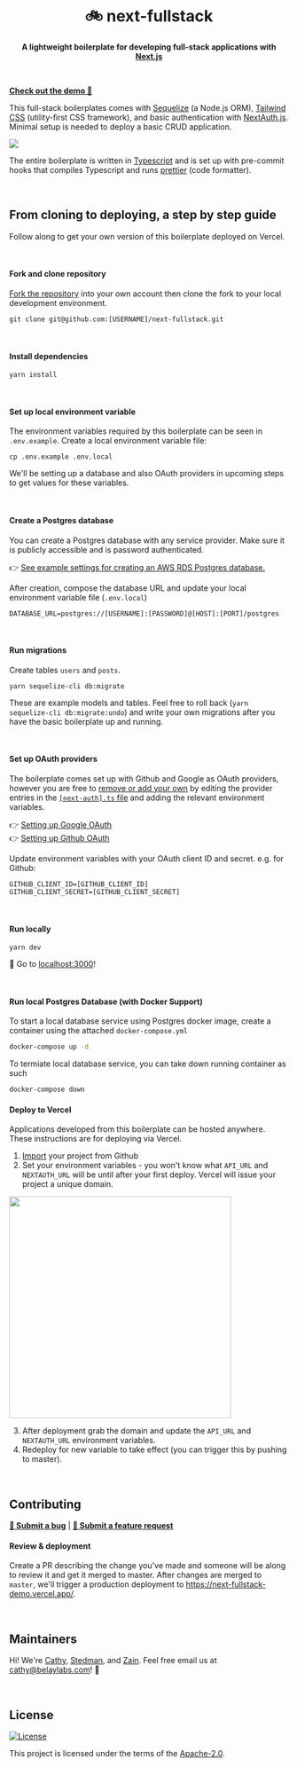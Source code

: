 <div align="center">
  <h1>🚲 next-fullstack</h1>
  <p>
    <strong>A lightweight boilerplate for developing full-stack applications with <a href="https://nextjs.org/">Next.js</a></strong>
  </p>
</div>
<br />

**[Check out the demo 📎](https://next-fullstack-demo.vercel.app/)**

This full-stack boilerplates comes with [Sequelize](https://sequelize.org/master/) (a Node.js ORM), [Tailwind CSS](https://tailwindcss.com/) (utility-first CSS framework), and basic authentication with [NextAuth.js](https://next-auth.js.org/). Minimal setup is needed to deploy a basic CRUD application.

<img src="docs/stack.png" />

The entire boilerplate is written in [Typescript](https://www.typescriptlang.org/) and is set up with pre-commit hooks that compiles Typescript and runs [prettier](https://prettier.io/) (code formatter).

<br />

## From cloning to deploying, a step by step guide

Follow along to get your own version of this boilerplate deployed on Vercel.

<br />

#### Fork and clone repository

[Fork the repository](https://guides.github.com/activities/forking/) into your own account then clone the fork to your local development environment.

```
git clone git@github.com:[USERNAME]/next-fullstack.git
```

<br />

#### Install dependencies

```
yarn install
```

<br />

#### Set up local environment variable

The environment variables required by this boilerplate can be seen in `.env.example`. Create a local environment variable file:

```
cp .env.example .env.local
```

We'll be setting up a database and also OAuth providers in upcoming steps to get values for these variables.

<br />

#### Create a Postgres database

You can create a Postgres database with any service provider. Make sure it is publicly accessible and is password authenticated.

👉 [See example settings for creating an AWS RDS Postgres database.](docs/aws-rds-example.png)

After creation, compose the database URL and update your local environment variable file (`.env.local`)

```
DATABASE_URL=postgres://[USERNAME]:[PASSWORD]@[HOST]:[PORT]/postgres
```

<br />

#### Run migrations

Create tables `users` and `posts`.

```
yarn sequelize-cli db:migrate
```

These are example models and tables. Feel free to roll back (`yarn sequelize-cli db:migrate:undo`) and write your own migrations after you have the basic boilerplate up and running.

<br />

#### Set up OAuth providers

The boilerplate comes set up with Github and Google as OAuth providers, however you are free to [remove or add your own](https://next-auth.js.org/providers/github) by editing the provider entries in the [`[next-auth].ts` file](https://github.com/belay-labs/next-fullstack/blob/master/pages/api/auth/%5B...nextauth%5D.ts#L11) and adding the relevant environment variables.

👉 [Setting up Google OAuth](https://support.google.com/cloud/answer/6158849?hl=en)\
👉 [Setting up Github OAuth](https://docs.github.com/en/free-pro-team@latest/developers/apps/creating-an-oauth-app)

Update environment variables with your OAuth client ID and secret. e.g. for Github:

```
GITHUB_CLIENT_ID=[GITHUB_CLIENT_ID]
GITHUB_CLIENT_SECRET=[GITHUB_CLIENT_SECRET]
```

<br />

#### Run locally

```
yarn dev
```

🚀 Go to [localhost:3000](http://localhost:3000/)!

<br />

#### Run local Postgres Database (with Docker Support)

To start a local database service using Postgres docker image, create a container using the attached `docker-compose.yml`

```sh
docker-compose up -d
```

To termiate local database service, you can take down running container as such

```sh
docker-compose down
```

#### Deploy to Vercel

Applications developed from this boilerplate can be hosted anywhere. These instructions are for deploying via Vercel.

1. [Import](https://vercel.com/import) your project from Github
2. Set your environment variables - you won't know what `API_URL` and `NEXTAUTH_URL` will be until after your first deploy. Vercel will issue your project a unique domain.

<img src="docs/env-vars.png" width="400"/>

3. After deployment grab the domain and update the `API_URL` and `NEXTAUTH_URL` environment variables.
4. Redeploy for new variable to take effect (you can trigger this by pushing to master).

<br />

## Contributing

**[🐛 Submit a bug](https://github.com/belay-labs/next-fullstack/issues/new?labels=bug&template=bug_report.md)** | **[🐥 Submit a feature request](https://github.com/belay-labs/next-fullstack/issues/new?labels=feature-request&template=feature_request.md)**

#### Review & deployment

Create a PR describing the change you've made and someone will be along to review it and get it merged to master. After changes are merged to `master`, we'll trigger a production deployment to https://next-fullstack-demo.vercel.app/.

<br />

## Maintainers

Hi! We're [Cathy](https://github.com/cathykc), [Stedman](https://github.com/stedmanblake), and [Zain](https://github.com/tarzain). Feel free email us at cathy@belaylabs.com! 👋

<br />

## License

[![License](https://img.shields.io/badge/License-Apache%202.0-blue.svg)](https://opensource.org/licenses/Apache-2.0)

This project is licensed under the terms of the [Apache-2.0](LICENSE).
